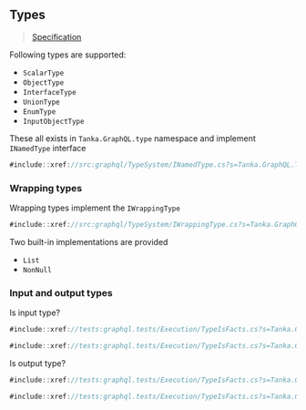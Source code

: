 ## Types

> [Specification](https://facebook.github.io/graphql/June2018/#sec-Types)

Following types are supported:

- `ScalarType`
- `ObjectType`
- `InterfaceType`
- `UnionType`
- `EnumType`
- `InputObjectType`

These all exists in `Tanka.GraphQL.type` namespace and implement `INamedType` interface

```csharp
#include::xref://src:graphql/TypeSystem/INamedType.cs?s=Tanka.GraphQL.TypeSystem.INamedType
```

### Wrapping types

Wrapping types implement the `IWrappingType`

```csharp
#include::xref://src:graphql/TypeSystem/IWrappingType.cs?s=Tanka.GraphQL.TypeSystem.IWrappingType
```

Two built-in implementations are provided

- `List`
- `NonNull`

### Input and output types

Is input type?

```csharp
#include::xref://tests:graphql.tests/Execution/TypeIsFacts.cs?s=Tanka.GraphQL.Tests.Execution.TypeIsFacts.IsInputType
```

```csharp
#include::xref://tests:graphql.tests/Execution/TypeIsFacts.cs?s=Tanka.GraphQL.Tests.Execution.TypeIsFacts.ValidInputTypes
```

Is output type?

```csharp
#include::xref://tests:graphql.tests/Execution/TypeIsFacts.cs?s=Tanka.GraphQL.Tests.Execution.TypeIsFacts.IsOutputType
```

```csharp
#include::xref://tests:graphql.tests/Execution/TypeIsFacts.cs?s=Tanka.GraphQL.Tests.Execution.TypeIsFacts.ValidOutputTypes
```

